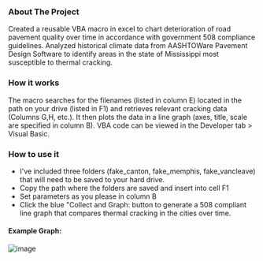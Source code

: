 ### About The Project

Created a reusable VBA macro in excel to chart deterioration of road pavement quality over time in accordance with government 508 compliance guidelines.
Analyzed historical climate data from AASHTOWare Pavement Design Software to identify areas in the state of Mississippi most susceptible to thermal cracking. 

### How it works

The macro searches for the filenames (listed in column E) located in the path on your drive (listed in F1) and retrieves relevant cracking data (Columns G,H, etc.). It then plots the data in a line graph (axes, title, scale are specified in column B). VBA code can be viewed in the Developer tab > Visual Basic.

### How to use it

* I've included three folders (fake_canton, fake_memphis, fake_vancleave) that will need to be saved to your hard drive.
* Copy the path where the folders are saved and insert into cell F1
* Set parameters as you please in column B
* Click the blue "Collect and Graph: button to generate a 508 compliant line graph that compares thermal cracking in the cities over time. 



#### Example Graph:

![image](https://user-images.githubusercontent.com/98720733/151862799-dd5d5f7d-13a9-462d-aaea-228af0d759f4.png)
